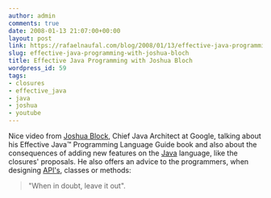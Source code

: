 ```yaml
---
author: admin
comments: true
date: 2008-01-13 21:07:00+00:00
layout: post
link: https://rafaelnaufal.com/blog/2008/01/13/effective-java-programming-with-joshua-bloch/
slug: effective-java-programming-with-joshua-bloch
title: Effective Java Programming with Joshua Bloch
wordpress_id: 59
tags:
- closures
- effective_java
- java
- joshua
- youtube
---
```


Nice video from [Joshua Block](http://en.wikipedia.org/wiki/Joshua_Bloch), Chief Java Architect at Google, talking about his Effective Java™ Programming Language Guide book and also about the consequences of adding new features on the [Java](http://java.sun.com/) language, like the closures' proposals.  He also offers an advice to the programmers, when designing [API's](http://en.wikipedia.org/wiki/API), classes or methods: 

<blockquote>"When in doubt, leave it out".</blockquote>




